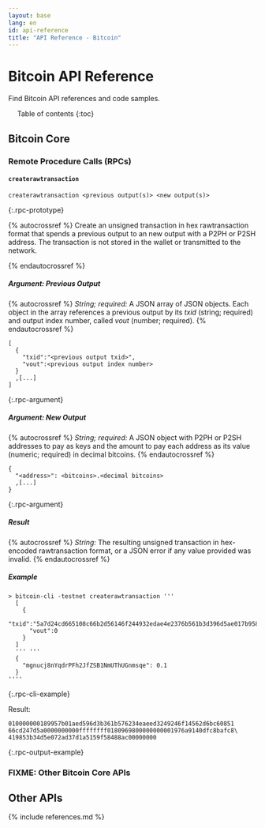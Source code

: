 ```yaml
---
layout: base
lang: en
id: api-reference
title: "API Reference - Bitcoin"
---
```


# Bitcoin API Reference

<p class="summary">Find Bitcoin API references and code samples.</p>

<div markdown="1" id="toc" class="toc"><div markdown="1">

* Table of contents
{:toc}

</div></div>
<!--#md#<div markdown="1" class="toccontent">#md#-->

## Bitcoin Core

<!-- TODO, Relevant links:
-- * https://en.bitcoin.it/wiki/Original_Bitcoin_client/API_Calls_list
-- * https://en.bitcoin.it/wiki/API_reference_(JSON-RPC)
-->

### Remote Procedure Calls (RPCs)


#### `createrawtransaction`

~~~
createrawtransaction <previous output(s)> <new output(s)>
~~~
{:.rpc-prototype}

{% autocrossref %}
Create an unsigned transaction in hex rawtransaction format that spends a
previous output to an new output with a P2PH or P2SH address. The
transaction is not stored in the wallet or transmitted to the network.

{% endautocrossref %}

##### Argument: Previous Output

{% autocrossref %}
*String; required:* A JSON array of JSON objects. Each object in the
array references a previous output by its *txid* (string; required) and
output index number, called *vout* (number; required).
{% endautocrossref %}

~~~
[
  {
    "txid":"<previous output txid>",
    "vout":<previous output index number>
  }
  ,[...]
]
~~~
{:.rpc-argument}

##### Argument: New Output 

{% autocrossref %}
*String; required:* A JSON object with P2PH or P2SH addresses to pay as
keys and the amount to pay each address as its value (numeric; required)
in decimal bitcoins.
{% endautocrossref %}

~~~
{
  "<address>": <bitcoins>.<decimal bitcoins>
  ,[...]
}
~~~
{:.rpc-argument}

##### Result

{% autocrossref %}
*String:* The resulting unsigned transaction in hex-encoded
rawtransaction format, or a JSON error if any value provided was invalid.
{% endautocrossref %}

##### Example

~~~
> bitcoin-cli -testnet createrawtransaction '''
  [
    { 
      "txid":"5a7d24cd665108c66b2d56146f244932edae4e2376b561b3d396d5ae017b9589", 
      "vout":0 
    } 
  ]
  ''' '''
  { 
    "mgnucj8nYqdrPFh2JfZSB1NmUThUGnmsqe": 0.1 
  }
''''
~~~
{:.rpc-cli-example}

Result:

~~~
010000000189957b01aed596d3b361b576234eaeed3249246f14562d6bc60851
66cd247d5a0000000000ffffffff0180969800000000001976a9140dfc8bafc8\
419853b34d5e072ad37d1a5159f58488ac00000000
~~~
{:.rpc-output-example}

### FIXME: Other Bitcoin Core APIs

## Other APIs
   

<!--#md#</div>#md#-->
{% include references.md %}
<script>updateToc();</script>
